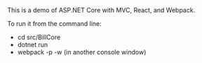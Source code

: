 This is a demo of ASP.NET Core with MVC, React, and Webpack.

To run it from the command line:

* cd src/BillCore
* dotnet run
* webpack -p -w (in another console window)



